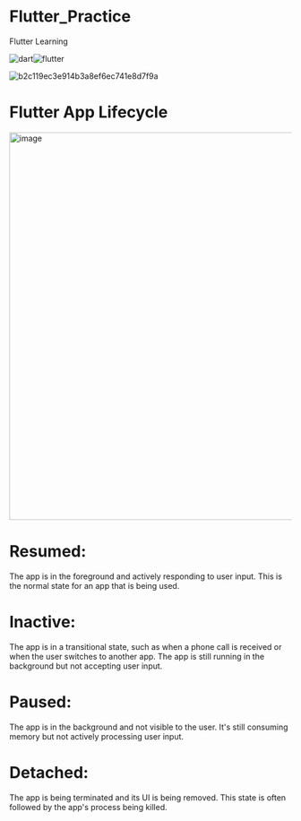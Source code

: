 # Flutter_Practice
Flutter Learning

![dart](https://github.com/littlesarker/Flutter_Practice/assets/61264159/e6695b7a-5102-4864-83f6-8ef5dc7129f8)![flutter](https://github.com/littlesarker/Flutter_Practice/assets/61264159/44a17eff-7b7d-495a-a845-dfe7a334edb8)


![b2c119ec3e914b3a8ef6ec741e8d7f9a](https://github.com/user-attachments/assets/b664ba6b-3cf2-4847-83b9-cecc0c9c82c0)

# Flutter App Lifecycle

<img width="850" height="692" alt="image" src="https://github.com/user-attachments/assets/1ff1550c-6ce9-4d47-b83c-9916e9e6f7d5" />

# Resumed:
The app is in the foreground and actively responding to user input. This is the normal state for an app that is being used. 
# Inactive:
The app is in a transitional state, such as when a phone call is received or when the user switches to another app. The app is still running in the background but not accepting user input. 
# Paused:
The app is in the background and not visible to the user. It's still consuming memory but not actively processing user input. 
# Detached:
The app is being terminated and its UI is being removed. This state is often followed by the app's process being killed.
